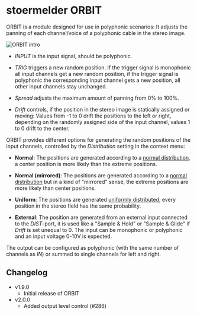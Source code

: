 # stoermelder ORBIT

ORBIT is a module designed for use in polyphonic scenarios: It adjusts the panning of each channel/voice of a polyphonic cable in the stereo image. 

![ORBIT intro](./Orbit-intro.png)

- _INPUT_ is the input signal, should be polyphonic.

- _TRIG_ triggers a new random position. If the trigger signal is monophonic all input channels get a new random position, if the trigger signal is polyphonic the corresponding input channel gets a new position, all other input channels stay unchanged.

- _Spread_ adjusts the maximum amount of panning from 0% to 100%.  

- _Drift_ controls, if the position in the stereo image is statically assigned or moving: Values from -1 to 0 drift the positions to the left or right, depending on the randomly assigned side of the input channel, values 1 to 0 drift to the center.

ORBIT provides different options for generating the random positions of the input channels, controlled by the _Distribution_ setting in the context menu:

- **Normal**: The positions are generated according to a [normal distribution](https://en.wikipedia.org/wiki/Normal_distribution), a center position is more likely than the extreme positions.

- **Normal (mirrored)**: The positions are generated according to a [normal distribution](https://en.wikipedia.org/wiki/Normal_distribution) but in a kind of "mirrored" sense, the extreme positions are more likely than center positions.

- **Uniform**: The positions are generated [uniformly distributed](https://en.wikipedia.org/wiki/Continuous_uniform_distribution), every position in the stereo field has the same probability.

- **External**: The position are generated from an external input connected to the _DIST_-port, it is used like a "Sample & Hold" or "Sample & Glide" if _Drift_ is set unequal to 0. The input can be monophonic or polyphonic and an input voltage 0-10V is expected.

The output can be configured as polyphonic (with the same number of channels as _IN_) or summed to single channels for left and right.

## Changelog

- v1.9.0
    - Initial release of ORBIT
- v2.0.0
    - Added output level control (#286)